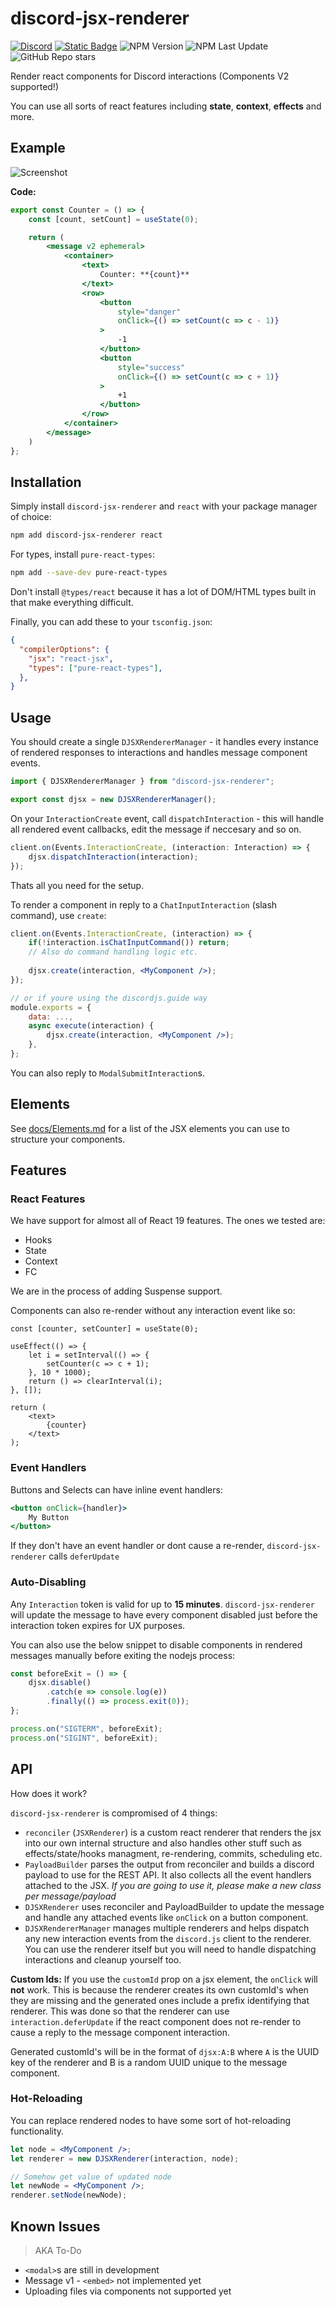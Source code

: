 # discord-jsx-renderer

[![Discord](https://img.shields.io/discord/1197520507617153064?logo=discord)](https://discord.gg/QrBzpDxUyB)
[![Static Badge](https://img.shields.io/badge/view_on-github-blue?logo=github)](https://github.com/deniz-blue/discordjsx)
![NPM Version](https://img.shields.io/npm/v/discord-jsx-renderer)
![NPM Last Update](https://img.shields.io/npm/last-update/discord-jsx-renderer)
![GitHub Repo stars](https://img.shields.io/github/stars/deniz-blue/discordjsx)

Render react components for Discord interactions (Components V2 supported!)

You can use all sorts of react features including **state**, **context**, **effects** and more.

## Example

![Screenshot](./example/screenshot.png)

**Code:**

```jsx
export const Counter = () => {
    const [count, setCount] = useState(0);

    return (
        <message v2 ephemeral>
            <container>
                <text>
                    Counter: **{count}**
                </text>
                <row>
                    <button
                        style="danger"
                        onClick={() => setCount(c => c - 1)}
                    >
                        -1
                    </button>
                    <button
                        style="success"
                        onClick={() => setCount(c => c + 1)}
                    >
                        +1
                    </button>
                </row>
            </container>
        </message>
    )
};
```

## Installation

Simply install `discord-jsx-renderer` and `react` with your package manager of choice:

```sh
npm add discord-jsx-renderer react
```

For types, install `pure-react-types`:

```sh
npm add --save-dev pure-react-types
```

Don't install `@types/react` because it has a lot of DOM/HTML types built in that make everything difficult.

Finally, you can add these to your `tsconfig.json`:

```json
{
  "compilerOptions": {
    "jsx": "react-jsx",
    "types": ["pure-react-types"],
  },
}
```

## Usage

You should create a single `DJSXRendererManager` - it handles every instance of rendered responses to interactions and handles message component events.

```ts
import { DJSXRendererManager } from "discord-jsx-renderer";

export const djsx = new DJSXRendererManager();
```

On your `InteractionCreate` event, call `dispatchInteraction` - this will handle all rendered event callbacks, edit the message if neccesary and so on.

```ts
client.on(Events.InteractionCreate, (interaction: Interaction) => {
    djsx.dispatchInteraction(interaction);
});
```

Thats all you need for the setup.

To render a component in reply to a `ChatInputInteraction` (slash command), use `create`:

```jsx
client.on(Events.InteractionCreate, (interaction) => {
    if(!interaction.isChatInputCommand()) return;
    // Also do command handling logic etc.
    
    djsx.create(interaction, <MyComponent />);
});
```

```jsx
// or if youre using the discordjs.guide way
module.exports = {
    data: ...,
    async execute(interaction) {
        djsx.create(interaction, <MyComponent />);
    },
};
```

You can also reply to `ModalSubmitInteraction`s.

## Elements

See [docs/Elements.md](./docs/Elements.md) for a list of the JSX elements you can use to structure your components.

## Features

### React Features

We have support for almost all of React 19 features. The ones we tested are:
- Hooks
- State
- Context
- FC

We are in the process of adding Suspense support.

Components can also re-render without any interaction event like so:

```tsx
const [counter, setCounter] = useState(0);

useEffect(() => {
    let i = setInterval(() => {
        setCounter(c => c + 1);
    }, 10 * 1000);
    return () => clearInterval(i);
}, []);

return (
    <text>
        {counter}
    </text>
);
```

### Event Handlers

Buttons and Selects can have inline event handlers:

```jsx
<button onClick={handler}>
    My Button
</button>
```

If they don't have an event handler or dont cause a re-render, `discord-jsx-renderer` calls `deferUpdate`

### Auto-Disabling

Any `Interaction` token is valid for up to **15 minutes**. `discord-jsx-renderer` will update the message to have every component disabled just before the interaction token expires for UX purposes.

You can also use the below snippet to disable components in rendered messages manually before exiting the nodejs process:

```js
const beforeExit = () => {
    djsx.disable()
        .catch(e => console.log(e))
        .finally(() => process.exit(0));
};

process.on("SIGTERM", beforeExit);
process.on("SIGINT", beforeExit);
```

## API

How does it work?

`discord-jsx-renderer` is compromised of 4 things:
- `reconciler` (`JSXRenderer`) is a custom react renderer that renders the jsx into our own internal structure and also handles other stuff such as effects/state/hooks managment, re-rendering, commits, scheduling etc.
- `PayloadBuilder` parses the output from reconciler and builds a discord payload to use for the REST API. It also collects all the event handlers attached to the JSX. *If you are going to use it, please make a new class per message/payload*
- `DJSXRenderer` uses reconciler and PayloadBuilder to update the message and handle any attached events like `onClick` on a button component.
- `DJSXRendererManager` manages multiple renderers and helps dispatch any new interaction events from the `discord.js` client to the renderer. You can use the renderer itself but you will need to handle dispatching interactions and cleanup yourself too.

**Custom Ids:** If you use the `customId` prop on a jsx element, the `onClick` will **not** work. This is because the renderer creates its own customId's when they are missing and the generated ones include a prefix identifying that renderer. This was done so that the renderer can use `interaction.deferUpdate` if the react component does not re-render to cause a reply to the message component interaction.

Generated customId's will be in the format of `djsx:A:B` where `A` is the UUID key of the renderer and B is a random UUID unique to the message component.

### Hot-Reloading

You can replace rendered nodes to have some sort of hot-reloading functionality.

```jsx
let node = <MyComponent />;
let renderer = new DJSXRenderer(interaction, node);

// Somehow get value of updated node
let newNode = <MyComponent />;
renderer.setNode(newNode);
```

## Known Issues

> AKA To-Do

- `<modal>`s are still in development
- Message v1 - `<embed>` not implemented yet
- Uploading files via components not supported yet
